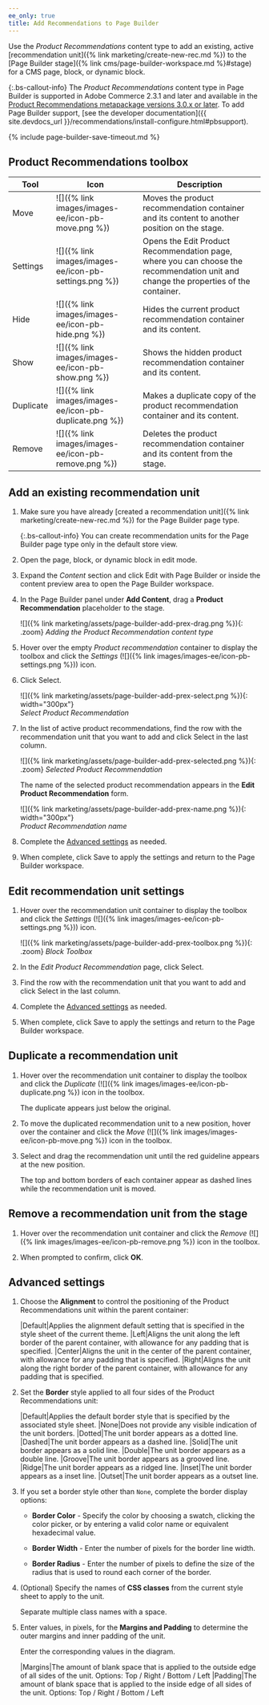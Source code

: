 ```yaml
---
ee_only: true
title: Add Recommendations to Page Builder
---
```


Use the _Product Recommendations_ content type to add an existing, active [recommendation unit]({% link marketing/create-new-rec.md %}) to the [Page Builder stage]({% link cms/page-builder-workspace.md %}#stage) for a CMS page, block, or dynamic block.

{:.bs-callout-info}
The _Product Recommendations_ content type in Page Builder is supported in Adobe Commerce 2.3.1 and later and available in the [Product Recommendations metapackage versions 3.0.x or later](https://marketplace.magento.com/magento-product-recommendations.html). To add Page Builder support, [see the developer documentation]({{ site.devdocs_url }}/recommendations/install-configure.html#pbsupport).

{% include page-builder-save-timeout.md %}

## Product Recommendations toolbox

| Tool  | Icon | Description |
| --- | --| --- |
| Move | ![]({% link images/images-ee/icon-pb-move.png %}) | Moves the product recommendation container and its content to another position on the stage.|
| Settings | ![]({% link images/images-ee/icon-pb-settings.png %}) | Opens the Edit Product Recommendation page, where you can choose the recommendation unit and change the properties of the container. |
| Hide | ![]({% link images/images-ee/icon-pb-hide.png %}) | Hides the current product recommendation container and its content. |
| Show | ![]({% link images/images-ee/icon-pb-show.png %}) | Shows the hidden product recommendation container and its content. |
| Duplicate | ![]({% link images/images-ee/icon-pb-duplicate.png %}) | Makes a duplicate copy of the product recommendation container and its content. |
| Remove | ![]({% link images/images-ee/icon-pb-remove.png %}) | Deletes the product recommendation container and its content from the stage. |

## Add an existing recommendation unit

1. Make sure you have already [created a recommendation unit]({% link marketing/create-new-rec.md %}) for the Page Builder page type.

   {:.bs-callout-info}
   You can create recommendation units for the Page Builder page type only in the default store view.

1. Open the page, block, or dynamic block in edit mode.

1. Expand the _Content_ section and click <span class="btn">Edit with Page Builder</span> or inside the content preview area to open the Page Builder workspace.

1. In the Page Builder panel under **Add Content**, drag a **Product Recommendation** placeholder to the stage.

   ![]({% link marketing/assets/page-builder-add-prex-drag.png %}){: .zoom}
   _Adding the Product Recommendation content type_

1. Hover over the empty _Product recommendation_ container to display the toolbox and click the _Settings_ (![]({% link images/images-ee/icon-pb-settings.png %})) icon.

1. Click <span class="btn">Select</span>.

   ![]({% link marketing/assets/page-builder-add-prex-select.png %}){: width="300px"}<br/>
   _Select Product Recommendation_

1. In the list of active product recommendations, find the row with the recommendation unit that you want to add and click <span class="btn">Select</span> in the last column.

   ![]({% link marketing/assets/page-builder-add-prex-selected.png %}){: .zoom}
   _Selected Product Recommendation_

   The name of the selected product recommendation appears in the **Edit Product Recommendation** form.

   ![]({% link marketing/assets/page-builder-add-prex-name.png %}){: width="300px"}<br/>
   _Product Recommendation name_

1. Complete the [Advanced settings](#advanced-settings) as needed.

1. When complete, click <span class="btn">Save</span> to apply the settings and return to the Page Builder workspace.

## Edit recommendation unit settings

1. Hover over the recommendation unit container to display the toolbox and click the _Settings_ (![]({% link images/images-ee/icon-pb-settings.png %})) icon.

   ![]({% link marketing/assets/page-builder-add-prex-toolbox.png %}){: .zoom}
   _Block Toolbox_

1. In the _Edit Product Recommendation_ page, click <span class="btn">Select</span>.

1. Find the row with the recommendation unit that you want to add and click <span class="btn">Select</span> in the last column.

1. Complete the [Advanced settings](#advanced-settings) as needed.

1. When complete, click <span class="btn">Save</span> to apply the settings and return to the Page Builder workspace.

## Duplicate a recommendation unit

1. Hover over the recommendation unit container to display the toolbox and click the _Duplicate_ (![]({% link images/images-ee/icon-pb-duplicate.png %}) icon in the toolbox.

   The duplicate appears just below the original.

1. To move the duplicated recommendation unit to a new position, hover over the container and click the _Move_ (![]({% link images/images-ee/icon-pb-move.png %}) icon in the toolbox.

1. Select and drag the recommendation unit until the red guideline appears at the new position.

    The top and bottom borders of each container appear as dashed lines while the recommendation unit is moved.

## Remove a recommendation unit from the stage

1. Hover over the recommendation unit container and click the _Remove_ (![]({% link images/images-ee/icon-pb-remove.png %}) icon in the toolbox.

1. When prompted to confirm, click **OK**.

## Advanced settings

1. Choose the **Alignment** to control the positioning of the Product Recommendations unit within the parent container:

   |Default|Applies the alignment default setting that is specified in the style sheet of the current theme.
   |Left|Aligns the unit along the left border of the parent container, with allowance for any padding that is specified.
   |Center|Aligns the unit in the center of the parent container, with allowance for any padding that is specified.
   |Right|Aligns the unit along the right border of the parent container, with allowance for any padding that is specified.

1. Set the **Border** style applied to all four sides of the Product Recommendations unit:

   |Default|Applies the default border style that is specified by the associated style sheet.
   |None|Does not provide any visible indication of the unit borders.
   |Dotted|The unit border appears as a dotted line.
   |Dashed|The unit  border appears as a dashed line.
   |Solid|The unit border appears as a solid line.
   |Double|The unit border appears as a double line.
   |Groove|The unit border appears as a grooved line.
   |Ridge|The unit border appears as a ridged line.
   |Inset|The unit border appears as a inset line.
   |Outset|The unit border appears as a outset line.

1. If you set a border style other than `None`, complete the border display options:

   - **Border Color** - Specify the color by choosing a swatch, clicking the color picker, or by entering a valid color name or equivalent hexadecimal value.

   - **Border Width** - Enter the number of pixels for the border line width.

   - **Border Radius** - Enter the number of pixels to define the size of the radius that is used to round each corner of the border.

1. (Optional) Specify the names of **CSS classes** from the current style sheet to apply to the unit.

   Separate multiple class names with a space.

1. Enter values, in pixels, for the **Margins and Padding** to determine the outer margins and inner padding of the unit.

   Enter the corresponding values in the diagram.

   |Margins|The amount of blank space that is applied to the outside edge of all sides of the unit. Options: Top / Right / Bottom / Left
   |Padding|The amount of blank space that is applied to the inside edge of all sides of the unit. Options: Top / Right / Bottom / Left
